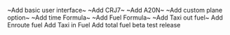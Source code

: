 ~Add basic user interface~
~Add CRJ7~ 
~Add A20N~
~Add custom plane option~
~Add time Formula~
~Add Fuel Formula~
~Add Taxi out fuel~
Add Enroute fuel
Add Taxi in Fuel
Add total fuel
beta test
release